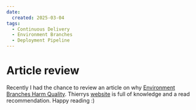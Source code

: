 ```yaml
---
date:
  created: 2025-03-04
tags:
  - Continuous Delivery
  - Environment Branches
  - Deployment Pipeline
---
```


# Article review

Recently I had the chance to review an article on why [Environment Branches Harm Quality](https://thinkinglabs.io/articles/2025/03/03/environment-branches-harm-quality.html).
Thierrys [website](https://thinkinglabs.io) is full of knowledge and a read recommendation.
Happy reading :)
